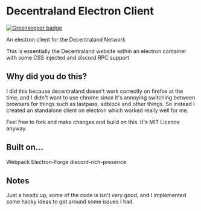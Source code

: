 # Decentraland Electron Client

[![Greenkeeper badge](https://badges.greenkeeper.io/PineappleIOnic/Decentraland-Electron-Client.svg)](https://greenkeeper.io/)

An electron client for the Decentraland Network

This is essentially the Decentraland website within an electron container with some CSS injected and discord RPC support

## Why did you do this?
I did this because decentraland doesn't work correctly on firefox at the time, and I didn't want to use chrome since it's annoying switching between browsers for things such as lastpass, adblock and other things. So instead I created an standalone client on electron which worked really well for me.

Feel free to fork and make changes and build on this.
It's MIT Licence anyway.

 ## 	Built on...
 Webpack
 Electron-Forge
 discord-rich-presence
 
## Notes

Just a heads up, some of the code is isn't very good, and I implemented some hacky ideas to get around some issues I had.


